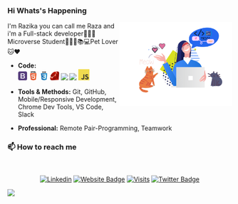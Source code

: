 ### Hi Whats's Happening
<img width="50%" align="right"  alt="Github" src="https://github.com/rahalrazika/rahalrazika/blob/master/download-icons8.png" />

I'm Razika you can call me Raza 
and i'm  a Full-stack developer👩🏻‍💻Microverse Student👩🏻‍🎓📚💻Pet Lover🐱❤️

- **Code:**  
<code><img height="20" src="https://raw.githubusercontent.com/github/explore/80688e429a7d4ef2fca1e82350fe8e3517d3494d/topics/bootstrap/bootstrap.png"></code>
<code><img height="20" src="https://raw.githubusercontent.com/github/explore/80688e429a7d4ef2fca1e82350fe8e3517d3494d/topics/html/html.png"></code>
<code><img height="20" src="https://raw.githubusercontent.com/github/explore/80688e429a7d4ef2fca1e82350fe8e3517d3494d/topics/css/css.png"></code>
<code><img height="20" src="https://raw.githubusercontent.com/github/explore/80688e429a7d4ef2fca1e82350fe8e3517d3494d/topics/ruby/ruby.png"></code>
<code><img height="20" src="https://www.pngfind.com/pngs/m/74-744138_mysql-logo-png-mysql-transparent-png.png"></code>
<code><img height="20" src="https://cdn3.iconfinder.com/data/icons/popular-services-brands-vol-2/512/ruby-on-rails-512.png"></code>
<code><img height="25" src="https://github.com/voodootikigod/logo.js/blob/master/js.png"></code>

 
- **Tools & Methods:** Git, GitHub, Mobile/Responsive Development, Chrome Dev Tools, VS Code, Slack	
- **Professional:** Remote Pair-Programming, Teamwork


 
###   📫 How to reach me	
 <td width="50%">

<br><p align="center">
  [![Linkedin](https://img.shields.io/badge/linked-in-369?style=flat-square&logo=linkedin&logoColor=white&color=blue)](https://www.linkedin.com/in/razika/)
  [![Website Badge](https://img.shields.io/badge/Website-3b5998?style=flat-square&logo=google-chrome&logoColor=white)](https://razikarahal.netlify.app/)
  [![Visits](https://komarev.com/ghpvc/?username=rahalrazika&logo=GitHub&label=github%20visits&color=336699&logoColor=white&style=flat-square)](https://github.com/rahalrazika)
  [![Twitter Badge](https://img.shields.io/badge/-Twitter-00acee?style=flat-square&logo=Twitter&logoColor=white)](https://twitter.com/RahalRazika)

</p>


<img align="left" src="https://github-readme-stats.vercel.app/api/?username=rahalrazika&show_icons=true&hide_border=true" />



<!--
**rahalrazika/rahalrazika** is a ✨ _special_ ✨ repository because its `README.md` (this file) appears on your GitHub profile.

Here are some ideas to get you started:

- 🔭 I’m currently working on ...
- 🌱 I’m currently learning ...
- 👯 I’m looking to collaborate on ...
- 🤔 I’m looking for help with ...
- 💬 Ask me about ...
- 📫 How to reach me: ...
- 😄 Pronouns: ...
- ⚡ Fun fact: ...
-->
